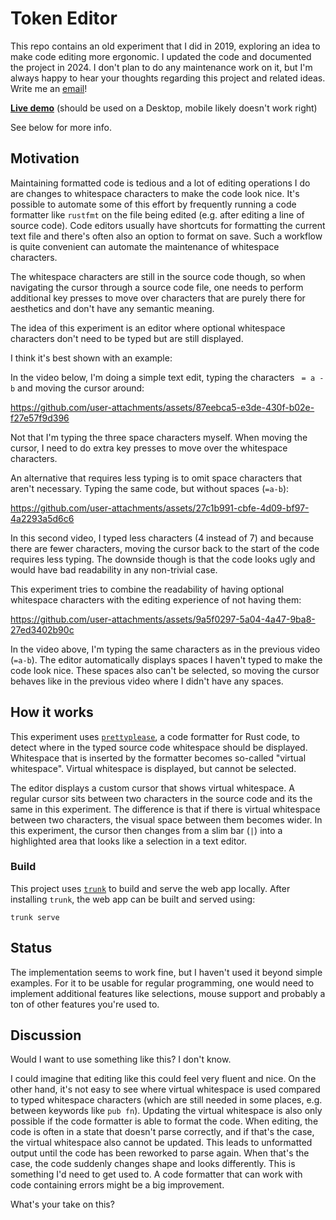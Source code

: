 # Token Editor

This repo contains an old experiment that I did in 2019, exploring an idea to make code editing more ergonomic. I updated the code and documented the project in 2024. I don't plan to do any maintenance work on it, but I'm always happy to hear your thoughts regarding this project and related ideas. Write me an [email](mailto:me@felixwrt.dev)!

[**Live demo**](TODO) (should be used on a Desktop, mobile likely doesn't work right)

See below for more info.

## Motivation

Maintaining formatted code is tedious and a lot of editing operations I do are changes to whitespace characters to make the code look nice. It's possible to automate some of this effort by frequently running a code formatter like `rustfmt` on the file being edited (e.g. after editing a line of source code). Code editors usually have shortcuts for formatting the current text file and there's often also an option to format on save. Such a workflow is quite convenient can automate the maintenance of whitespace characters.

The whitespace characters are still in the source code though, so when navigating the cursor through a source code file, one needs to perform additional key presses to move over characters that are purely there for aesthetics and don't have any semantic meaning.

The idea of this experiment is an editor where optional whitespace characters don't need to be typed but are still displayed. 

I think it's best shown with an example:

In the video below, I'm doing a simple text edit, typing the characters ` = a - b` and moving the cursor around:

https://github.com/user-attachments/assets/87eebca5-e3de-430f-b02e-f27e57f9d396

Not that I'm typing the three space characters myself. When moving the cursor, I need to do extra key presses to move over the whitespace characters.

An alternative that requires less typing is to omit space characters that aren't necessary. Typing the same code, but without spaces (`=a-b`):

https://github.com/user-attachments/assets/27c1b991-cbfe-4d09-bf97-4a2293a5d6c6

In this second video, I typed less characters (4 instead of 7) and because there are fewer characters, moving the cursor back to the start of the code requires less typing. The downside though is that the code looks ugly and would have bad readability in any non-trivial case.

This experiment tries to combine the readability of having optional whitespace characters with the editing experience of not having them:

https://github.com/user-attachments/assets/9a5f0297-5a04-4a47-9ba8-27ed3402b90c

In the video above, I'm typing the same characters as in the previous video (`=a-b`). The editor automatically displays spaces I haven't typed to make the code look nice. These spaces also can't be selected, so moving the cursor behaves like in the previous video where I didn't have any spaces.

## How it works

This experiment uses [`prettyplease`](https://github.com/dtolnay/prettyplease), a code formatter for Rust code, to detect where in the typed source code whitespace should be displayed. Whitespace that is inserted by the formatter becomes so-called "virtual whitespace". Virtual whitespace is displayed, but cannot be selected. 

The editor displays a custom cursor that shows virtual whitespace. A regular cursor sits between two characters in the source code and its the same in this experiment. The difference is that if there is virtual whitespace between two characters, the visual space between them becomes wider. In this experiment, the cursor then changes from a slim bar (`|`) into a highlighted area that looks like a selection in a text editor.

### Build

This project uses [`trunk`](https://trunkrs.dev/) to build and serve the web app locally. After installing `trunk`, the web app can be built and served using:

```
trunk serve
```

## Status

The implementation seems to work fine, but I haven't used it beyond simple examples. For it to be usable for regular programming, one would need to implement additional features like selections, mouse support and probably a ton of other features you're used to.

## Discussion

Would I want to use something like this? I don't know. 

I could imagine that editing like this could feel very fluent and nice. On the other hand, it's not easy to see where virtual whitespace is used compared to typed whitespace characters (which are still needed in some places, e.g. between keywords like `pub fn`). Updating the virtual whitespace is also only possible if the code formatter is able to format the code. When editing, the code is often in a state that doesn't parse correctly, and if that's the case, the virtual whitespace also cannot be updated. This leads to unformatted output until the code has been reworked to parse again. When that's the case, the code suddenly changes shape and looks differently. This is something I'd need to get used to. A code formatter that can work with code containing errors might be a big improvement.

What's your take on this?
